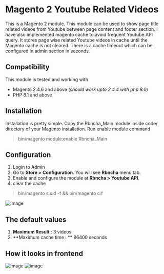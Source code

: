 # Magento 2 Youtube Related Videos 

This is a Magento 2 module. This module can be used to show page title related videos from Youtube between page content and footer section. I have also implemented magento cache to avoid frequent Youtube API query. It stores page wise related Youtube videos in cache until the Magento cache is not cleared. There is a cache timeout which can be configured in admin section in seconds. 

## Compatibility
This module is tested and working with
* Magento 2.4.6 and above (*should work upto 2.4.4 with php 8.0*)
* PHP 8.1 and above

## Installation
Installation is pretty simple. Copy the Rbncha_Main module inside code/ directory of your Magento installation. Run enable module command
> bin/magento module:enable Rbncha_Main

## Configuration
1. Login to Admin
2. Go to **Store > Configuration**. You will see **Rbncha** menu tab.
3. Enable and configure the module at **Rbncha > Youtube API**. 
4. clear the cache
> bin/magento s:s:d -f && bin/magento c:f
> 
![image](https://github.com/user-attachments/assets/7f6f4e1d-a5c3-42b4-8b1d-f0e8b3cc771f)

 ## The default values
 1. **Maximum Result :** 3 videos
 2. **Maximum cache time : ** 86400 seconds

## How it looks in frontend
![image](https://github.com/user-attachments/assets/2e26525e-7f25-4649-b876-5c33fc9b24c3)
![image](https://github.com/user-attachments/assets/f575f807-eefa-496e-a99b-3d93862dcca6)

